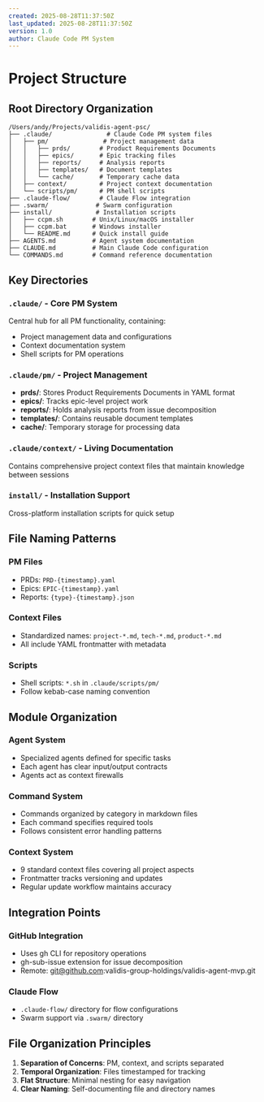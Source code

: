 ```yaml
---
created: 2025-08-28T11:37:50Z
last_updated: 2025-08-28T11:37:50Z
version: 1.0
author: Claude Code PM System
---
```


# Project Structure

## Root Directory Organization
```
/Users/andy/Projects/validis-agent-psc/
├── .claude/               # Claude Code PM system files
│   ├── pm/               # Project management data
│   │   ├── prds/        # Product Requirements Documents
│   │   ├── epics/       # Epic tracking files
│   │   ├── reports/     # Analysis reports
│   │   ├── templates/   # Document templates
│   │   └── cache/       # Temporary cache data
│   ├── context/         # Project context documentation
│   └── scripts/pm/      # PM shell scripts
├── .claude-flow/        # Claude Flow integration
├── .swarm/             # Swarm configuration
├── install/            # Installation scripts
│   ├── ccpm.sh        # Unix/Linux/macOS installer
│   ├── ccpm.bat       # Windows installer
│   └── README.md      # Quick install guide
├── AGENTS.md          # Agent system documentation
├── CLAUDE.md          # Main Claude Code configuration
└── COMMANDS.md        # Command reference documentation
```

## Key Directories

### `.claude/` - Core PM System
Central hub for all PM functionality, containing:
- Project management data and configurations
- Context documentation system
- Shell scripts for PM operations

### `.claude/pm/` - Project Management
- **prds/**: Stores Product Requirements Documents in YAML format
- **epics/**: Tracks epic-level project work
- **reports/**: Holds analysis reports from issue decomposition
- **templates/**: Contains reusable document templates
- **cache/**: Temporary storage for processing data

### `.claude/context/` - Living Documentation
Contains comprehensive project context files that maintain knowledge between sessions

### `install/` - Installation Support
Cross-platform installation scripts for quick setup

## File Naming Patterns

### PM Files
- PRDs: `PRD-{timestamp}.yaml`
- Epics: `EPIC-{timestamp}.yaml`
- Reports: `{type}-{timestamp}.json`

### Context Files
- Standardized names: `project-*.md`, `tech-*.md`, `product-*.md`
- All include YAML frontmatter with metadata

### Scripts
- Shell scripts: `*.sh` in `.claude/scripts/pm/`
- Follow kebab-case naming convention

## Module Organization

### Agent System
- Specialized agents defined for specific tasks
- Each agent has clear input/output contracts
- Agents act as context firewalls

### Command System
- Commands organized by category in markdown files
- Each command specifies required tools
- Follows consistent error handling patterns

### Context System
- 9 standard context files covering all project aspects
- Frontmatter tracks versioning and updates
- Regular update workflow maintains accuracy

## Integration Points

### GitHub Integration
- Uses gh CLI for repository operations
- gh-sub-issue extension for issue decomposition
- Remote: git@github.com:validis-group-holdings/validis-agent-mvp.git

### Claude Flow
- `.claude-flow/` directory for flow configurations
- Swarm support via `.swarm/` directory

## File Organization Principles
1. **Separation of Concerns**: PM, context, and scripts separated
2. **Temporal Organization**: Files timestamped for tracking
3. **Flat Structure**: Minimal nesting for easy navigation
4. **Clear Naming**: Self-documenting file and directory names